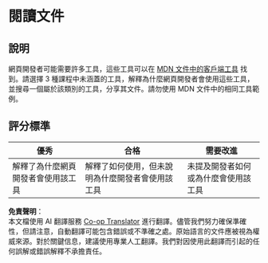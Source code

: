 <!--
CO_OP_TRANSLATOR_METADATA:
{
  "original_hash": "1ce4deaec80130d3a0a3c906568459fc",
  "translation_date": "2025-08-25T23:14:14+00:00",
  "source_file": "1-getting-started-lessons/1-intro-to-programming-languages/assignment.md",
  "language_code": "mo"
}
-->
# 閱讀文件

## 說明

網頁開發者可能需要許多工具，這些工具可以在 [MDN 文件中的客戶端工具](https://developer.mozilla.org/docs/Learn/Tools_and_testing/Understanding_client-side_tools/Overview) 找到。請選擇 3 種課程中未涵蓋的工具，解釋為什麼網頁開發者會使用這些工具，並搜尋一個屬於該類別的工具，分享其文件。請勿使用 MDN 文件中的相同工具範例。

## 評分標準

優秀 | 合格 | 需要改進
--- | --- | -- |
| 解釋了為什麼網頁開發者會使用該工具 | 解釋了如何使用，但未說明為什麼開發者會使用該工具 | 未提及開發者如何或為什麼會使用該工具 |

**免責聲明**：  
本文檔使用 AI 翻譯服務 [Co-op Translator](https://github.com/Azure/co-op-translator) 進行翻譯。儘管我們努力確保準確性，但請注意，自動翻譯可能包含錯誤或不準確之處。原始語言的文件應被視為權威來源。對於關鍵信息，建議使用專業人工翻譯。我們對因使用此翻譯而引起的任何誤解或錯誤解釋不承擔責任。